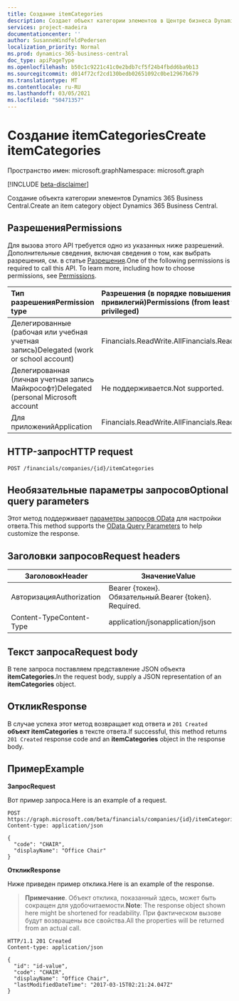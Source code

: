 ```yaml
---
title: Создание itemCategories
description: Создает объект категории элементов в Центре бизнеса Dynamics 365.
services: project-madeira
documentationcenter: ''
author: SusanneWindfeldPedersen
localization_priority: Normal
ms.prod: dynamics-365-business-central
doc_type: apiPageType
ms.openlocfilehash: b50c1c9221c41c0e2bdb7cf5f24b4fbdd6ba9b13
ms.sourcegitcommit: d014f72cf2cd130bedb02651092c0be12967b679
ms.translationtype: MT
ms.contentlocale: ru-RU
ms.lasthandoff: 03/05/2021
ms.locfileid: "50471357"
---
```

# <a name="create-itemcategories"></a><span data-ttu-id="0b7b5-103">Создание itemCategories</span><span class="sxs-lookup"><span data-stu-id="0b7b5-103">Create itemCategories</span></span>

<span data-ttu-id="0b7b5-104">Пространство имен: microsoft.graph</span><span class="sxs-lookup"><span data-stu-id="0b7b5-104">Namespace: microsoft.graph</span></span>

[!INCLUDE [beta-disclaimer](../../includes/beta-disclaimer.md)]

<span data-ttu-id="0b7b5-105">Создание объекта категории элементов Dynamics 365 Business Central.</span><span class="sxs-lookup"><span data-stu-id="0b7b5-105">Create an item category object Dynamics 365 Business Central.</span></span>

## <a name="permissions"></a><span data-ttu-id="0b7b5-106">Разрешения</span><span class="sxs-lookup"><span data-stu-id="0b7b5-106">Permissions</span></span>
<span data-ttu-id="0b7b5-p101">Для вызова этого API требуется одно из указанных ниже разрешений. Дополнительные сведения, включая сведения о том, как выбрать разрешения, см. в статье [Разрешения](/graph/permissions-reference).</span><span class="sxs-lookup"><span data-stu-id="0b7b5-p101">One of the following permissions is required to call this API. To learn more, including how to choose permissions, see [Permissions](/graph/permissions-reference).</span></span>

|<span data-ttu-id="0b7b5-109">Тип разрешения</span><span class="sxs-lookup"><span data-stu-id="0b7b5-109">Permission type</span></span> |<span data-ttu-id="0b7b5-110">Разрешения (в порядке повышения привилегий)</span><span class="sxs-lookup"><span data-stu-id="0b7b5-110">Permissions (from least to most privileged)</span></span>|
|:---------------|:------------------------------------------|
|<span data-ttu-id="0b7b5-111">Делегированные (рабочая или учебная учетная запись)</span><span class="sxs-lookup"><span data-stu-id="0b7b5-111">Delegated (work or school account)</span></span>|<span data-ttu-id="0b7b5-112">Financials.ReadWrite.All</span><span class="sxs-lookup"><span data-stu-id="0b7b5-112">Financials.ReadWrite.All</span></span> |
|<span data-ttu-id="0b7b5-113">Делегированная (личная учетная запись Майкрософт)</span><span class="sxs-lookup"><span data-stu-id="0b7b5-113">Delegated (personal Microsoft account</span></span>|<span data-ttu-id="0b7b5-114">Не поддерживается.</span><span class="sxs-lookup"><span data-stu-id="0b7b5-114">Not supported.</span></span>|
|<span data-ttu-id="0b7b5-115">Для приложений</span><span class="sxs-lookup"><span data-stu-id="0b7b5-115">Application</span></span>|<span data-ttu-id="0b7b5-116">Financials.ReadWrite.All</span><span class="sxs-lookup"><span data-stu-id="0b7b5-116">Financials.ReadWrite.All</span></span>|

## <a name="http-request"></a><span data-ttu-id="0b7b5-117">HTTP-запрос</span><span class="sxs-lookup"><span data-stu-id="0b7b5-117">HTTP request</span></span>
```http
POST /financials/companies/{id}/itemCategories
```

## <a name="optional-query-parameters"></a><span data-ttu-id="0b7b5-118">Необязательные параметры запросов</span><span class="sxs-lookup"><span data-stu-id="0b7b5-118">Optional query parameters</span></span>
<span data-ttu-id="0b7b5-119">Этот метод поддерживает [параметры запросов OData](/graph/query-parameters) для настройки ответа.</span><span class="sxs-lookup"><span data-stu-id="0b7b5-119">This method supports the [OData Query Parameters](/graph/query-parameters) to help customize the response.</span></span>

## <a name="request-headers"></a><span data-ttu-id="0b7b5-120">Заголовки запросов</span><span class="sxs-lookup"><span data-stu-id="0b7b5-120">Request headers</span></span>
|<span data-ttu-id="0b7b5-121">Заголовок</span><span class="sxs-lookup"><span data-stu-id="0b7b5-121">Header</span></span>       |<span data-ttu-id="0b7b5-122">Значение</span><span class="sxs-lookup"><span data-stu-id="0b7b5-122">Value</span></span>                    |
|-------------|-------------------------|
|<span data-ttu-id="0b7b5-123">Авторизация</span><span class="sxs-lookup"><span data-stu-id="0b7b5-123">Authorization</span></span>|<span data-ttu-id="0b7b5-p102">Bearer {токен}. Обязательный.</span><span class="sxs-lookup"><span data-stu-id="0b7b5-p102">Bearer {token}. Required.</span></span>|
|<span data-ttu-id="0b7b5-126">Content-Type</span><span class="sxs-lookup"><span data-stu-id="0b7b5-126">Content-Type</span></span> |<span data-ttu-id="0b7b5-127">application/json</span><span class="sxs-lookup"><span data-stu-id="0b7b5-127">application/json</span></span>         |

## <a name="request-body"></a><span data-ttu-id="0b7b5-128">Текст запроса</span><span class="sxs-lookup"><span data-stu-id="0b7b5-128">Request body</span></span>
<span data-ttu-id="0b7b5-129">В теле запроса поставляем представление JSON объекта **itemCategories.**</span><span class="sxs-lookup"><span data-stu-id="0b7b5-129">In the request body, supply a JSON representation of an **itemCategories** object.</span></span>

## <a name="response"></a><span data-ttu-id="0b7b5-130">Отклик</span><span class="sxs-lookup"><span data-stu-id="0b7b5-130">Response</span></span>
<span data-ttu-id="0b7b5-131">В случае успеха этот метод возвращает код ответа и ```201 Created``` **объект itemCategories** в тексте ответа.</span><span class="sxs-lookup"><span data-stu-id="0b7b5-131">If successful, this method returns ```201 Created``` response code and an **itemCategories** object in the response body.</span></span>

## <a name="example"></a><span data-ttu-id="0b7b5-132">Пример</span><span class="sxs-lookup"><span data-stu-id="0b7b5-132">Example</span></span>

<span data-ttu-id="0b7b5-133">**Запрос**</span><span class="sxs-lookup"><span data-stu-id="0b7b5-133">**Request**</span></span>

<span data-ttu-id="0b7b5-134">Вот пример запроса.</span><span class="sxs-lookup"><span data-stu-id="0b7b5-134">Here is an example of a request.</span></span>

```http
POST https://graph.microsoft.com/beta/financials/companies/{id}/itemCategories
Content-type: application/json

{
  "code": "CHAIR",
  "displayName": "Office Chair"
}
```

<span data-ttu-id="0b7b5-135">**Отклик**</span><span class="sxs-lookup"><span data-stu-id="0b7b5-135">**Response**</span></span>

<span data-ttu-id="0b7b5-136">Ниже приведен пример отклика.</span><span class="sxs-lookup"><span data-stu-id="0b7b5-136">Here is an example of the response.</span></span> 

> <span data-ttu-id="0b7b5-137">**Примечание**. Объект отклика, показанный здесь, может быть сокращен для удобочитаемости.</span><span class="sxs-lookup"><span data-stu-id="0b7b5-137">**Note**: The response object shown here might be shortened for readability.</span></span> <span data-ttu-id="0b7b5-138">При фактическом вызове будут возвращены все свойства.</span><span class="sxs-lookup"><span data-stu-id="0b7b5-138">All the properties will be returned from an actual call.</span></span>

```http
HTTP/1.1 201 Created
Content-type: application/json

{
  "id": "id-value",
  "code": "CHAIR",
  "displayName": "Office Chair",
  "lastModifiedDateTime": "2017-03-15T02:21:24.047Z"
}

```






